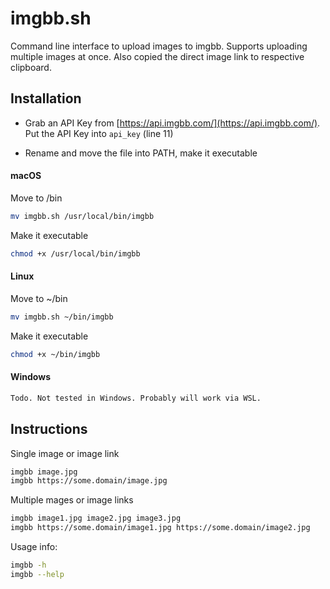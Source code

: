 # imgbb.sh
Command line interface to upload images to imgbb. Supports uploading multiple images at once. Also copied the direct image link to respective clipboard.

## Installation

* Grab an API Key from [https://api.imgbb.com/](https://api.imgbb.com/). Put the API Key into `api_key` (line 11)

* Rename and move the file into PATH, make it executable

#### macOS
Move to /bin 
```bash
mv imgbb.sh /usr/local/bin/imgbb
```
Make it executable 
```bash
chmod +x /usr/local/bin/imgbb
```

#### Linux
Move to ~/bin 
```bash
mv imgbb.sh ~/bin/imgbb
```
Make it executable 
```bash
chmod +x ~/bin/imgbb
```
#### Windows
```bash
Todo. Not tested in Windows. Probably will work via WSL.
```

## Instructions

Single image or image link

```bash
imgbb image.jpg
imgbb https://some.domain/image.jpg
```

Multiple mages or image links

```bash
imgbb image1.jpg image2.jpg image3.jpg
imgbb https://some.domain/image1.jpg https://some.domain/image2.jpg
```

Usage info:

```bash
imgbb -h
imgbb --help
```

